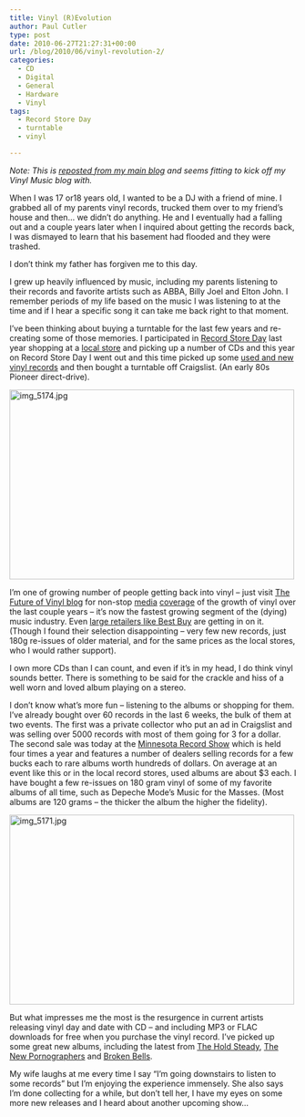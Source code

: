 ```yaml
---
title: Vinyl (R)Evolution
author: Paul Cutler
type: post
date: 2010-06-27T21:27:31+00:00
url: /blog/2010/06/vinyl-revolution-2/
categories:
  - CD
  - Digital
  - General
  - Hardware
  - Vinyl
tags:
  - Record Store Day
  - turntable
  - vinyl

---
```

<div>
  <p>
    <em>Note: This is </em><a href="http://www.paulcutler.org/blog/?p=1372"><em>reposted from my main blog</em></a><em> and seems fitting to kick off my Vinyl Music blog with.</em>
  </p>
  
  <p>
    When I was 17 or18 years old, I wanted to be a DJ with a friend of mine. I grabbed all of my parents vinyl records, trucked them over to my friend&#8217;s house and then&#8230; we didn&#8217;t do anything. He and I eventually had a falling out and a couple years later when I inquired about getting the records back, I was dismayed to learn that his basement had flooded and they were trashed.
  </p>
  
  <p>
    I don&#8217;t think my father has forgiven me to this day.
  </p>
  
  <p>
    I grew up heavily influenced by music, including my parents listening to their records and favorite artists such as ABBA, Billy Joel and Elton John. I remember periods of my life based on the music I was listening to at the time and if I hear a specific song it can take me back right to that moment.
  </p>
  
  <p>
    I&#8217;ve been thinking about buying a turntable for the last few years and re-creating some of those memories. I participated in <a href="http://www.recordstoreday.com/Home">Record Store Day</a> last year shopping at a <a href="http://www.electricfetus.com/">local store</a> and picking up a number of CDs and this year on Record Store Day I went out and this time picked up some <a href="http://www.downinthevalley.com/">used and new vinyl records</a> and then bought a turntable off Craigslist. (An early 80s Pioneer direct-drive).
  </p>
  
  <p>
    <a title="img_5174.jpg by pcutler, on Flickr" href="http://www.flickr.com/photos/silwenae/4563237726/"><img src="https://i0.wp.com/farm4.static.flickr.com/3486/4563237726_2bc0eab795.jpg?resize=500%2C333" alt="img_5174.jpg" width="500" height="333" data-recalc-dims="1" /></a>
  </p>
  
  <p>
    I&#8217;m one of growing number of people getting back into vinyl &#8211; just visit <a href="http://futureofvinyl.com/">The Future of Vinyl blog</a> for non-stop <a href="http://www.creativedeconstruction.com/2009/06/resurgence-of-vinyl-could-be-just-what-the-music-industry-needs/">media</a> <a href="http://www.time.com/time/magazine/article/0,9171,1702369,00.html#ixzz0XCmdjMU3">coverage</a> of the growth of vinyl over the last couple years &#8211; it&#8217;s now the fastest growing segment of the (dying) music industry. Even <a href="http://gizmodo.com/5229996/best-buy-may-start-selling-vinyl-records">large retailers like Best Buy</a> are getting in on it. (Though I found their selection disappointing &#8211; very few new records, just 180g re-issues of older material, and for the same prices as the local stores, who I would rather support).
  </p>
  
  <p>
    I own more CDs than I can count, and even if it&#8217;s in my head, I do think vinyl sounds better. There is something to be said for the crackle and hiss of a well worn and loved album playing on a stereo.
  </p>
  
  <p>
    I don&#8217;t know what&#8217;s more fun &#8211; listening to the albums or shopping for them. I&#8217;ve already bought over 60 records in the last 6 weeks, the bulk of them at two events. The first was a private collector who put an ad in Craigslist and was selling over 5000 records with most of them going for 3 for a dollar. The second sale was today at the <a href="http://www.mnrecordshow.com/record_show_main/the_record_show.html">Minnesota Record Show</a> which is held four times a year and features a number of dealers selling records for a few bucks each to rare albums worth hundreds of dollars. On average at an event like this or in the local record stores, used albums are about $3 each. I have bought a few re-issues on 180 gram vinyl of some of my favorite albums of all time, such as Depeche Mode&#8217;s Music for the Masses. (Most albums are 120 grams &#8211; the thicker the album the higher the fidelity).
  </p>
  
  <p>
    <a title="img_5171.jpg by pcutler, on Flickr" href="http://www.flickr.com/photos/silwenae/4563236382/"><img src="https://i2.wp.com/farm4.static.flickr.com/3018/4563236382_ccc431c163.jpg?resize=500%2C333" alt="img_5171.jpg" width="500" height="333" data-recalc-dims="1" /></a>
  </p>
  
  <p>
    But what impresses me the most is the resurgence in current artists releasing vinyl day and date with CD &#8211; and including MP3 or FLAC downloads for free when you purchase the vinyl record. I&#8217;ve picked up some great new albums, including the latest from <a href="http://www.bluecollardistro.com/theholdsteady/categories.php?cPath=237">The Hold Steady</a>, <a href="http://www.matadorrecords.com/store/index.php?catalog_id=480">The New Pornographers</a> and <a href="http://www.sonymusicdigital.com/broken-bells/pages/5437030/">Broken Bells</a>.
  </p>
  
  <p>
    My wife laughs at me every time I say &#8220;I&#8217;m going downstairs to listen to some records&#8221; but I&#8217;m enjoying the experience immensely. She also says I&#8217;m done collecting for a while, but don&#8217;t tell her, I have my eyes on some more new releases and I heard about another upcoming show&#8230;
  </p>
</div>